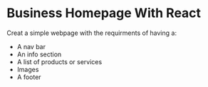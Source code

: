Business Homepage With React 
==============================

Creat a simple webpage with the requirments of having a:
 - A nav bar
 - An info section
 - A list of products or services
 - Images
 - A footer

 